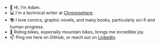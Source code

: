 - 👋 Hi, I’m Adam.
- 💻 I'm a technical writer at [Chronosphere](https://chronosphere.io/).
- 📚 I love comics, graphic novels, and many books, particularly sci-fi and human progress.
- 🚵 Riding bikes, especially mountain bikes, brings me incredible joy.
- 📫 Ping me here on GitHub, or reach out on [LinkedIn](https://www.linkedin.com/in/adamlocke/).

<!---
lockewritesdocs/lockewritesdocs is a ✨ special ✨ repository because its `README.md` (this file) appears on your GitHub profile.
You can click the Preview link to take a look at your changes.
--->
